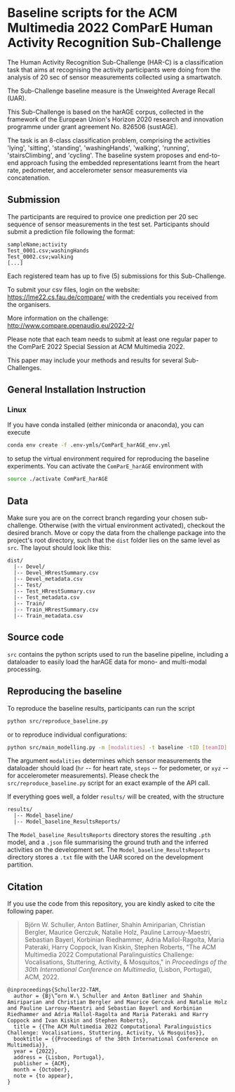 # Baseline scripts for the ACM Multimedia 2022 ComParE Human Activity Recognition Sub-Challenge


The Human Activity Recognition Sub-Challenge (HAR-C) is a classification task that aims at recognising the activity participants were doing from the analysis of 20 sec of sensor measurements collected using a smartwatch. 

The Sub-Challenge baseline measure is the Unweighted Average Recall (UAR). 

This Sub-Challenge is based on the harAGE corpus, collected in the framework of the European Union's Horizon 2020 research and innovation programme under grant agreement No. 826506 (sustAGE).

The task is an 8-class classification problem, comprising the activities 'lying', 'sitting', 'standing', 'washingHands', 'walking', 'running', 'stairsClimbing', and 'cycling'. The baseline system proposes and end-to-end approach fusing the embedded representations learnt from the heart rate, pedometer, and accelerometer sensor measurements via concatenation. 

## Submission 
The participants are required to provice one prediction per 20 sec sequence of sensor measurements in the test set. Participants should submit a prediction file following the format: 

```
sampleName;activity
Test_0001.csv;washingHands
Test_0002.csv;walking
[...]
```

Each registered team has up to five (5) submissions for this Sub-Challenge.

To submit your csv files, login on the website: https://lme22.cs.fau.de/compare/ 
with the credentials you received from the organisers.

More information on the challenge: http://www.compare.openaudio.eu/2022-2/

Please note that each team needs to submit at least one regular paper to the ComParE 2022 Special Session at ACM Multimedia 2022. 

This paper may include your methods and results for several Sub-Challenges.

## General Installation Instruction 
### Linux
If you have conda installed (either miniconda or anaconda), you can execute
```bash
conda env create -f .env-ymls/ComParE_harAGE_env.yml
```
to setup the virtual environment required for reproducing the baseline experiments. You can activate the `ComParE_harAGE` environment with
```bash
source ./activate ComParE_harAGE
```

## Data
Make sure you are on the correct branch regarding your chosen sub-challenge. Otherwise (with the virtual environment activated), checkout the desired branch. Move or copy the data from the challenge package into the project's root directory, such that the `dist` folder lies on the same level as `src`. The layout should look like this:
```
dist/
  |-- Devel/
  |-- Devel_HRrestSummary.csv
  |-- Devel_metadata.csv
  |-- Test/
  |-- Test_HRrestSummary.csv
  |-- Test_metadata.csv
  |-- Train/
  |-- Train_HRrestSummary.csv
  |-- Train_metadata.csv
```

## Source code
`src` contains the python scripts used to run the baseline pipeline, including a dataloader to easily load the harAGE data for mono- and multi-modal processing. 

## Reproducing the baseline

To reproduce the baseline results, participants can run the script

```bash
python src/reproduce_baseline.py

```

or to reproduce individual configurations:

```bash
python src/main_modelling.py -m [modalities] -t baseline -tID [teamID] -sID [submissionID]

```

The argument `modalities` determines which sensor measurements the dataloader should load (`hr` -- for heart rate, `steps` -- for pedometer, or `xyz` -- for accelerometer measurements). Please check the `src/reproduce_baseline.py` script for an exact example of the API call. 

If everything goes well, a folder `results/` will be created, with the structure
```
results/
  |-- Model_baseline/
  |-- Model_baseline_ResultsReports/
```

The `Model_baseline_ResultsReports` directory stores the resulting `.pth` model, and a `.json` file summarising the ground truth and the inferred activities on the development set. The `Model_baseline_ResultsReports` directory stores a `.txt` file with the UAR scored on the development partition. 

## Citation

If you use the code from this repository, you are kindly asked to cite the following paper.

> Björn W. Schuller, Anton Batliner, Shahin Amiriparian, Christian Bergler, Maurice Gerczuk, Natalie Holz, Pauline Larrouy-Maestri, Sebastian Bayerl, Korbinian Riedhammer, Adria Mallol-Ragolta, Maria Pateraki, Harry Coppock, Ivan Kiskin, Stephen Roberts, "The ACM Multimedia 2022 Computational Paralinguistics Challenge: Vocalisations, Stuttering, Activity, & Mosquitos," in *Proceedings of the 30th International Conference on Multimedia*, (Lisbon, Portugal), ACM, 2022.

```
@inproceedings{Schuller22-TAM,
  author = {Bj\”orn W.\ Schuller and Anton Batliner and Shahin Amiriparian and Christian Bergler and Maurice Gerczuk and Natalie Holz and Pauline Larrouy-Maestri and Sebastian Bayerl and Korbinian Riedhammer and Adria Mallol-Ragolta and Maria Pateraki and Harry Coppock and Ivan Kiskin and Stephen Roberts},
  title = {{The ACM Multimedia 2022 Computational Paralinguistics Challenge: Vocalisations, Stuttering, Activity, \& Mosquitos}},
  booktitle = {{Proceedings of the 30th International Conference on Multimedia}},
  year = {2022},
  address = {Lisbon, Portugal},
  publisher = {ACM},
  month = {October},
  note = {to appear},
}
```
